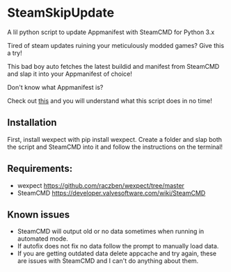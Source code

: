 # SteamSkipUpdate

A lil python script to update Appmanifest with SteamCMD for Python 3.x

Tired of steam updates ruining your meticulously modded games? Give this a try!

This bad boy auto fetches the latest buildid and manifest from SteamCMD and slap it into your Appmanifest of choice!

Don't know what Appmanifest is? 

Check out [this](https://steamcommunity.com/sharedfiles/filedetails/?id=2901860378) and you will understand what this script does in no time!

## Installation

First, install wexpect with pip install wexpect. 
Create a folder and slap both the script and SteamCMD into it and follow the instructions on the terminal!

## Requirements:
- wexpect https://github.com/raczben/wexpect/tree/master
- SteamCMD https://developer.valvesoftware.com/wiki/SteamCMD

## Known issues
- SteamCMD will output old or no data sometimes when running in automated mode.
- If autofix does not fix no data follow the prompt to manually load data.
- If you are getting outdated data delete appcache and try again, these are issues with SteamCMD and I can't do anything about them.
